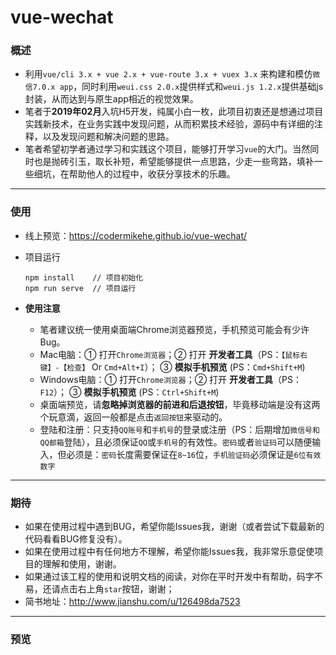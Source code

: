 # vue-wechat

### 概述
- 利用`vue/cli 3.x + vue 2.x + vue-route 3.x + vuex 3.x` 来构建和模仿`微信7.0.x app`，同时利用`weui.css 2.0.x`提供样式和`weui.js 1.2.x`提供基础js封装，从而达到与原生app相近的视觉效果。
- 笔者于**2019年02月**入坑H5开发，纯属小白一枚，此项目初衷还是想通过项目实践新技术，在业务实践中发现问题，从而积累技术经验，源码中有详细的注释，以及发现问题和解决问题的思路。
- 笔者希望初学者通过学习和实践这个项目，能够打开学习`vue`的大门。当然同时也是抛砖引玉，取长补短，希望能够提供一点思路，少走一些弯路，填补一些细坑，在帮助他人的过程中，收获分享技术的乐趣。

---

### 使用
- 线上预览：<https://codermikehe.github.io/vue-wechat/>
- 项目运行
   
	```
	npm install    // 项目初始化         
	npm run serve  // 项目运行
	```
- **使用注意**   
  * 笔者建议统一使用桌面端Chrome浏览器预览，手机预览可能会有少许Bug。
  * Mac电脑：① 打开`Chrome浏览器`；② 打开 **开发者工具**（PS：`【鼠标右键】-【检查】` Or `Cmd+Alt+I`）； ③ **模拟手机预览** (PS：`Cmd+Shift+M`)
  * Windows电脑：① 打开`Chrome浏览器`；② 打开 **开发者工具**（PS：`F12`）； ③ **模拟手机预览** (PS：`Ctrl+Shift+M`)
  * 桌面端预览，请**忽略掉浏览器的前进和后退按钮**，毕竟移动端是没有这两个玩意滴，返回一般都是点击`返回按钮`来驱动的。
  * 登陆和注册：只支持`QQ账号`和`手机号`的登录或注册（PS：后期增加`微信号和QQ邮箱`登陆），且必须保证`QQ`或`手机号`的有效性。`密码`或者`验证码`可以随便输入，但必须是：`密码`长度需要保证在`8~16`位，`手机验证码`必须保证是`6位有效数字`

---

### 期待
- 如果在使用过程中遇到BUG，希望你能Issues我，谢谢（或者尝试下载最新的代码看看BUG修复没有）。
- 如果在使用过程中有任何地方不理解，希望你能Issues我，我非常乐意促使项目的理解和使用，谢谢。
- 如果通过该工程的使用和说明文档的阅读，对你在平时开发中有帮助，码字不易，还请点击右上角`star`按钮，谢谢；
- 简书地址：<http://www.jianshu.com/u/126498da7523>

---

### 预览


